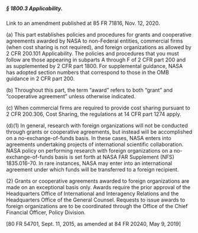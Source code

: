 ##### § 1800.3 Applicability. #####

Link to an amendment published at 85 FR 71816, Nov. 12, 2020.

(a) This part establishes policies and procedures for grants and cooperative agreements awarded by NASA to non-Federal entities, commercial firms (when cost sharing is not required), and foreign organizations as allowed by 2 CFR 200.101 Applicability. The policies and procedures that you must follow are those appearing in subparts A through F of 2 CFR part 200 and as supplemented by 2 CFR part 1800. For supplemental guidance, NASA has adopted section numbers that correspond to those in the OMB guidance in 2 CFR part 200.

(b) Throughout this part, the term “award” refers to both “grant” and “cooperative agreement” unless otherwise indicated.

(c) When commercial firms are required to provide cost sharing pursuant to 2 CFR 200.306, Cost Sharing, the regulations at 14 CFR part 1274 apply.

(d)(1) In general, research with foreign organizations will not be conducted through grants or cooperative agreements, but instead will be accomplished on a no-exchange-of-funds basis. In these cases, NASA enters into agreements undertaking projects of international scientific collaboration. NASA policy on performing research with foreign organizations on a no-exchange-of-funds basis is set forth at NASA FAR Supplement (NFS) 1835.016-70. In rare instances, NASA may enter into an international agreement under which funds will be transferred to a foreign recipient.

(2) Grants or cooperative agreements awarded to foreign organizations are made on an exceptional basis only. Awards require the prior approval of the Headquarters Office of International and Interagency Relations and the Headquarters Office of the General Counsel. Requests to issue awards to foreign organizations are to be coordinated through the Office of the Chief Financial Officer, Policy Division.

[80 FR 54701, Sept. 11, 2015, as amended at 84 FR 20240, May 9, 2019]